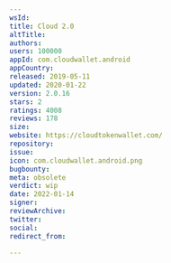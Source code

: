 ```yaml
---
wsId: 
title: Cloud 2.0
altTitle: 
authors: 
users: 100000
appId: com.cloudwallet.android
appCountry: 
released: 2019-05-11
updated: 2020-01-22
version: 2.0.16
stars: 2
ratings: 4008
reviews: 178
size: 
website: https://cloudtokenwallet.com/
repository: 
issue: 
icon: com.cloudwallet.android.png
bugbounty: 
meta: obsolete
verdict: wip
date: 2022-01-14
signer: 
reviewArchive: 
twitter: 
social: 
redirect_from: 

---
```


